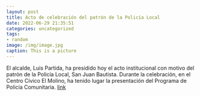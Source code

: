 ```yaml
---
layout: post
title: Acto de celebración del patrón de la Policía Local
date: 2022-06-29 21:35:51
categories: uncategorized
tags:
- random
image: /img/image.jpg
caption: This is a picture
---
```

El alcalde, Luis Partida, ha presidido hoy el acto institucional con motivo del patrón de la Policía Local, San Juan Bautista. Durante la celebración, en el Centro Cívico El Molino, ha tenido lugar la presentación del Programa de Policía Comunitaria.   [link](https://www.ayto-villacanada.es/noticias/acto-de-celebracion-del-patron-de-la-policia-local/)
